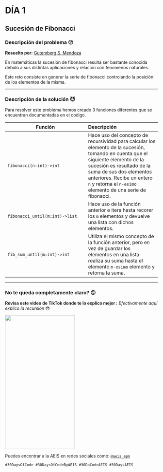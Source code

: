 # DÍA 1
## Sucesión de Fibonacci 
### Descripción del problema :kissing:
**Resuelto por:** [Gutemberg S. Mendoza](linkedin.com/in/gutembergsmendoza)

En matemáticas la sucesión de fibonacci resulta ser bastante conocida debido a sus distintas aplicaciones y relación con fenomenos naturales.

Este reto consiste en generar la serie de fibonacci controlando la posición de los elementos de la misma. 

---

### Descripción de la solución :smiling_imp:
Para resolver este problema hemos creado 3 funciones diferentes que se encuentran documentadas en el codigo.

| Función <div style="width:250px"></div> | Descripción |
| --- | :--- |
|`fibonacci(n:int)->int`| Hace uso del concepto de recursividad para calcular los elemento de la sucesión, tomando en cuenta que el siguiente elemento de la sucesión es resultado de la suma de sus dos elementos anteriores. Recibe un entero `n` y retorna el `n-esimo` elemento de una serie de fibonacci.| 
|`fibonacci_until(m:int)->list`|Hace uso de la función anterior e itera hasta recorer los ```m``` elementos y devuelve una lista con dichos elementos.|
|`fib_sum_until(m:int)->int`| Utiliza el mismo concepto de la función anterior, pero en vez de guardar los elementos en una lista realiza su suma hasta el elemento ```m-esimo``` elemento y retorna la suma.|




---
### No te queda completamente claro? :confounded:
**Revisa este video de TikTok donde te lo explico mejor :** 
*Efectivamente aquí explico la recursión* :flushed:




[<img src="https://res.cloudinary.com/marcomontalbano/image/upload/v1664260238/video_to_markdown/images/tiktok--7147938995387878661-c05b58ac6eb4c4700831b2b3070cd403.jpg" width = "230" height = "440">](https://www.tiktok.com/@steveeeeess/video/7147938995387878661?is_copy_url=1&is_from_webapp=v1&q=matardy&t=1664260192098)





Puedes encontrar a la AEIS en redes sociales como: [```@aeis_epn```](https://www.instagram.com/aeis_epn/)



`#30DaysOfCode #30DaysOfCodeByAEIS #30DoCodeAEIS #30DaysAEIS`



